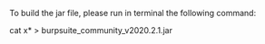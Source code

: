 To build the jar file, please run in terminal the following command:

cat x* > burpsuite_community_v2020.2.1.jar
